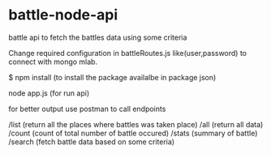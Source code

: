 # battle-node-api
battle api to fetch the battles data using some criteria

Change required configuration in battleRoutes.js like(user,password) to connect with mongo mlab.

$ npm install (to install the package availalbe in package json)

node app.js (for run api)

for better output use postman to call endpoints

/list (return all the places where battles was taken place)
/all (return all data)
/count (count of total number of battle occured)
/stats (summary of battle)
/search (fetch battle data based on some criteria)
